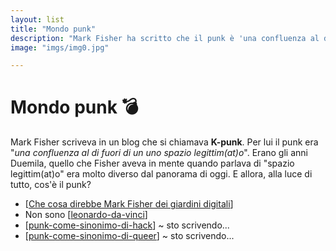 ```yaml
---
layout: list
title: "Mondo punk"
description: "Mark Fisher ha scritto che il punk è 'una confluenza al di fuori di un uno spazio legittim(at)o'."
image: "imgs/img0.jpg"

---
```


# Mondo punk 💣

Mark Fisher scriveva in un blog che si chiamava **K-punk**. Per lui il punk era "*una confluenza al di fuori di un uno spazio legittim(at)o*". Erano gli anni Duemila, quello che Fisher aveva in mente quando parlava di "spazio legittim(at)o" era molto diverso dal panorama di oggi. E allora, alla luce di tutto, cos'è il punk?


* [[Che cosa direbbe Mark Fisher dei giardini digitali]]
* Non sono [[leonardo-da-vinci]]
* [[punk-come-sinonimo-di-hack]] ~ sto scrivendo...
* [[punk-come-sinonimo-di-queer]] ~ sto scrivendo...


[//begin]: # "Autogenerated link references for markdown compatibility"
[Che cosa direbbe Mark Fisher dei giardini digitali]: digital-gardens/che-cosa-direbbe-mark-fisher-dei-giardini-digitali.md "Che cosa direbbe Mark Fisher dei giardini digitali"
[leonardo-da-vinci]: leonardo-da-vinci.md "Leonardo da Vinci"
[punk-come-sinonimo-di-hack]: da-fare/punk-come-sinonimo-di-hack.md "Punk come sinonimo di hack"
[punk-come-sinonimo-di-queer]: da-fare/punk-come-sinonimo-di-queer.md "Punk come sinonimo di queer"
[//end]: # "Autogenerated link references"